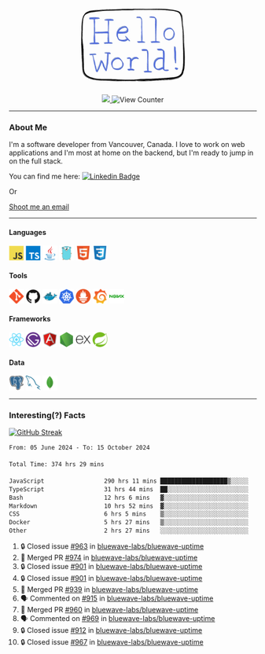 <div align="center">
    <img src="./img/hello_world.webp" height="200px" width="">
    <div>
        <a href="https://www.linkedin.com/in/ajhollid">
            <img src="https://img.shields.io/badge/LinkedIn-blue"/>
        </a>
        <img src="https://komarev.com/ghpvc/?username=ajhollid&color=yellow" alt="View Counter">
    </div>
</div>

---

### About Me

I'm a software developer from Vancouver, Canada. I love to work on web applications and I'm most at home on the backend, but I'm ready to jump in on the full stack.

You can find me here: [![Linkedin Badge](https://img.shields.io/badge/-ajhollid-blue?style=flat&logo=Linkedin&logoColor=white)](https://www.linkedin.com/in/ajhollid)

Or

[Shoot me an email](mailto:ajhollid@gmail.com)

---

#### Languages

<div>
    <img src="./img/devicons/javascript-original.svg" width=30 height=30 alt="JavaScript">
    <img src="/img/devicons/typescript-original.svg" width=30 height=30 alt="TypeScript">
    <img src="./img/devicons/java-original.svg" width=30 height=30 alt="Java">
    <img src="./img/devicons/go-original.svg" width=30 height=30 alt="Golang">
    <img src="./img/devicons/html5-original.svg" width=30 height=30 alt="HTML 5">
    <img src="./img/devicons/css3-original.svg" width=30 height=30 alt="CSS 3">
</div>

#### Tools

<div>
    <img src="./img/devicons/git-original.svg" width=30 height=30 alt="Git">
    <img src="./img/devicons/github-original.svg" width=30 height=30 alt="Github">
    <img src="./img/devicons/docker-original.svg" width=30 
    height=30 alt="Docker">
    <img src="./img/devicons/kubernetes-original.svg" width=30 height=30 alt="K8">
    <img src="./img/devicons/prometheus-original.svg" width=30 height=30 alt="Prometheus">
    <img src="./img/devicons/grafana-original.svg" width=30 height=30 alt="Grafana">
    <img src="./img/devicons/nginx-original.svg" width=30 height=30 alt="Nginx">
</div>

#### Frameworks

<div>
    <img src="./img/devicons/react-original.svg" width=30 height=30 alt="React">
    <img src="./img/devicons/gatsby-original.svg" width=30 height=30 alt="Gatsby">
    <img src="./img/devicons/angularjs-original.svg" width=30 height=30 alt="AngularJS">
    <img src="./img/devicons/nodejs-original.svg" width=30 height=30 alt="NodeJS">
    <img src="./img/devicons/express-original.svg" width=30 height=30 alt="Express">
    <img src="./img/devicons/spring-original.svg" width=30 height=30 alt="Spring">
</div>

#### Data

<div>
    <img src="./img/devicons/postgresql-original.svg" width=30 height=30 alt="Postgresql">
    <img src="./img/devicons/mysql-original.svg" width=30 height=30 alt="Mysql">
    <img src="./img/devicons/mongodb-original.svg" width=30 height=30 alt="MongoDB">
</div>

---

### Interesting(?) Facts

[![GitHub Streak](http://github-readme-streak-stats.herokuapp.com?user=ajhollid)](https://git.io/streak-stats)

 <!--START_SECTION:waka-->

```txt
From: 05 June 2024 - To: 15 October 2024

Total Time: 374 hrs 29 mins

JavaScript                 290 hrs 11 mins ███████████████████▒░░░░░   76.99 %
TypeScript                 31 hrs 44 mins  ██░░░░░░░░░░░░░░░░░░░░░░░   08.42 %
Bash                       12 hrs 6 mins   ▓░░░░░░░░░░░░░░░░░░░░░░░░   03.21 %
Markdown                   10 hrs 52 mins  ▓░░░░░░░░░░░░░░░░░░░░░░░░   02.88 %
CSS                        6 hrs 5 mins    ▒░░░░░░░░░░░░░░░░░░░░░░░░   01.62 %
Docker                     5 hrs 27 mins   ▒░░░░░░░░░░░░░░░░░░░░░░░░   01.45 %
Other                      2 hrs 27 mins   ░░░░░░░░░░░░░░░░░░░░░░░░░   00.65 %
```

<!--END_SECTION:waka-->


<!--START_SECTION:activity-->
1. 🔒 Closed issue [#963](https://github.com/bluewave-labs/bluewave-uptime/issues/963) in [bluewave-labs/bluewave-uptime](https://github.com/bluewave-labs/bluewave-uptime)
2. 🎉 Merged PR [#974](https://github.com/bluewave-labs/bluewave-uptime/pull/974) in [bluewave-labs/bluewave-uptime](https://github.com/bluewave-labs/bluewave-uptime)
3. 🔒 Closed issue [#901](https://github.com/bluewave-labs/bluewave-uptime/issues/901) in [bluewave-labs/bluewave-uptime](https://github.com/bluewave-labs/bluewave-uptime)
4. 🔒 Closed issue [#901](https://github.com/bluewave-labs/bluewave-uptime/issues/901) in [bluewave-labs/bluewave-uptime](https://github.com/bluewave-labs/bluewave-uptime)
5. 🎉 Merged PR [#939](https://github.com/bluewave-labs/bluewave-uptime/pull/939) in [bluewave-labs/bluewave-uptime](https://github.com/bluewave-labs/bluewave-uptime)
6. 🗣 Commented on [#915](https://github.com/bluewave-labs/bluewave-uptime/issues/915#issuecomment-2416701167) in [bluewave-labs/bluewave-uptime](https://github.com/bluewave-labs/bluewave-uptime)
7. 🎉 Merged PR [#960](https://github.com/bluewave-labs/bluewave-uptime/pull/960) in [bluewave-labs/bluewave-uptime](https://github.com/bluewave-labs/bluewave-uptime)
8. 🗣 Commented on [#969](https://github.com/bluewave-labs/bluewave-uptime/pull/969#issuecomment-2416508874) in [bluewave-labs/bluewave-uptime](https://github.com/bluewave-labs/bluewave-uptime)
9. 🔒 Closed issue [#912](https://github.com/bluewave-labs/bluewave-uptime/issues/912) in [bluewave-labs/bluewave-uptime](https://github.com/bluewave-labs/bluewave-uptime)
10. 🔒 Closed issue [#967](https://github.com/bluewave-labs/bluewave-uptime/issues/967) in [bluewave-labs/bluewave-uptime](https://github.com/bluewave-labs/bluewave-uptime)
<!--END_SECTION:activity-->

